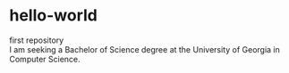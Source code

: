 # hello-world
first repository <br>
I am seeking a Bachelor of Science degree at the University of Georgia in Computer Science.
